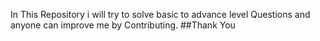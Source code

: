 In This Repository i will try to solve basic to advance level Questions and anyone can improve me by Contributing.
##Thank You
